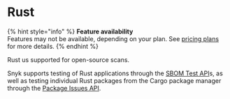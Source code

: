 # Rust

{% hint style="info" %}
**Feature availability**\
Features may not be available, depending on your plan. See [pricing plans](https://snyk.io/plans/) for more details.
{% endhint %}

Rust us supported for open-source scans.

Snyk supports testing of Rust applications through the [SBOM Test API](../../snyk-api/rest-api-endpoint-test-an-sbom-document-for-vulnerabilities.md)s, as well as testing individual Rust packages from the Cargo package manager through the [Package Issues API](../../snyk-api/rest-api-endpoint-list-issues-for-a-package.md).&#x20;
